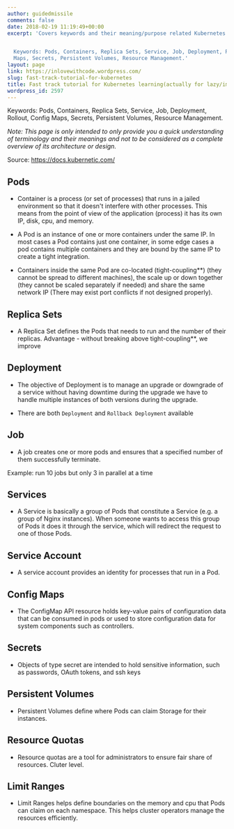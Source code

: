 ```yaml
---
author: guidedmissile
comments: false
date: 2018-02-19 11:19:49+00:00
excerpt: 'Covers keywords and their meaning/purpose related Kubernetes.


  Keywords: Pods, Containers, Replica Sets, Service, Job, Deployment, Rollout, Config
  Maps, Secrets, Persistent Volumes, Resource Management.'
layout: page
link: https://inlovewithcode.wordpress.com/
slug: fast-track-tutorial-for-kubernetes
title: Fast track tutorial for Kubernetes learning(actually for lazy/impatients :)
wordpress_id: 2597
---
```


Keywords: Pods, Containers, Replica Sets, Service, Job, Deployment, Rollout, Config Maps, Secrets, Persistent Volumes, Resource Management.

_Note: This page is only intended to only provide you a quick understanding of terminology and their meanings and not to be considered as a complete overview of its architecture or design._

Source: https://docs.kubernetic.com/



## Pods







  * Container is a process (or set of processes) that runs in a jailed environment so that it doesn't interfere with other processes. This means from the point of view of the application (process) it has its own IP, disk, cpu, and memory.



  * A Pod is an instance of one or more containers under the same IP. In most cases a Pod contains just one container, in some edge cases a pod contains multiple containers and they are bound by the same IP to create a tight integration.



  * Containers inside the same Pod are co-located (tight-coupling**) (they cannot be spread to different machines), the scale up or down together (they cannot be scaled separately if needed) and share the same network IP (There may exist port conflicts if not designed properly).






## Replica Sets







  * A Replica Set defines the Pods that needs to run and the number of their replicas.
Advantage - without breaking above tight-coupling**, we improve





## Deployment







  * The objective of Deployment is to manage an upgrade or downgrade of a service without having downtime during the upgrade we have to handle multiple instances of both versions during the upgrade.



  * There are both `Deployment` and `Rollback Deployment` available






## Job







  * A job creates one or more pods and ensures that a specified number of them successfully terminate.



Example: run 10 jobs but only 3 in parallel at a time






## Services







  * A Service is basically a group of Pods that constitute a Service (e.g. a group of Nginx instances). When someone wants to access this group of Pods it does it through the service, which will redirect the request to one of those Pods.





## Service Account







  * A service account provides an identity for processes that run in a Pod.





## Config Maps







  * The ConfigMap API resource holds key-value pairs of configuration data that can be consumed in pods or used to store configuration data for system components such as controllers.





## Secrets







  * Objects of type secret are intended to hold sensitive information, such as passwords, OAuth tokens, and ssh keys





## Persistent Volumes







  * Persistent Volumes define where Pods can claim Storage for their instances.





## Resource Quotas







  * Resource quotas are a tool for administrators to ensure fair share of resources. Cluter level.





## Limit Ranges







  * Limit Ranges helps define boundaries on the memory and cpu that Pods can claim on each namespace. This helps cluster operators manage the resources efficiently.


